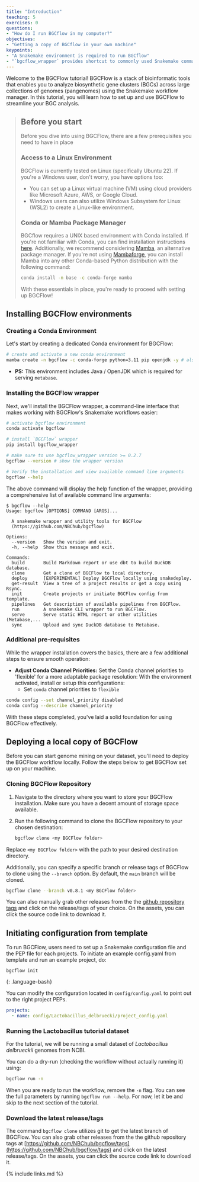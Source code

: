 ```yaml
---
title: "Introduction"
teaching: 5
exercises: 0
questions:
- "How do I run BGCflow in my computer?"
objectives:
- "Getting a copy of BGCflow in your own machine"
keypoints:
- "A Snakemake environment is required to run BGCflow"
- "`bgcflow_wrapper` provides shortcut to commonly used Snakemake commands and other tools integrated in BGCFlow"
---
```


Welcome to the BGCFlow tutorial! BGCFlow is a stack of bioinformatic tools that enables you to analyze biosynthetic gene clusters (BGCs) across large collections of genomes (pangenomes) using the Snakemake workflow manager. In this tutorial, you will learn how to set up and use BGCFlow to streamline your BGC analysis.


> ## Before you start
> Before you dive into using BGCFlow, there are a few prerequisites you need to have in place
> ### Access to a Linux Environment
> BGCFlow is currently tested on Linux (specifically Ubuntu 22). If you're a Windows user, don't worry, you have options too:
> - You can set up a Linux virtual machine (VM) using cloud providers like Microsoft Azure, AWS, or Google Cloud.
> - Windows users can also utilize Windows Subsystem for Linux (WSL2) to create a Linux-like environment.
> ### Conda or Mamba Package Manager
> BGCflow requires a UNIX based environment with Conda installed. If you're not familiar with Conda, you can find installation instructions [here](https://docs.conda.io/projects/conda/en/latest/user-guide/install/linux.html). Additionally, we recommend considering [Mamba](https://github.com/mamba-org/mamba), an alternative package manager. If you're not using [Mambaforge](https://github.com/conda-forge/miniforge#mambaforge), you can install Mamba into any other Conda-based Python distribution with the following command:
> ```bash
> conda install -n base -c conda-forge mamba
> ```
> With these essentials in place, you're ready to proceed with setting up BGCFlow!

## Installing BGCFlow environments
### Creating a Conda Environment
Let's start by creating a dedicated Conda environment for BGCFlow:
```bash
# create and activate a new conda environment
mamba create -n bgcflow -c conda-forge python=3.11 pip openjdk -y # also install java for metabase
```
- **PS:** This environment includes Java / OpenJDK which is required for serving `metabase`.

### Installing the BGCFlow wrapper
Next, we'll install the BGCFlow wrapper, a command-line interface that makes working with BGCFlow's Snakemake workflows easier:
```bash
# activate bgcflow environment
conda activate bgcflow

# install `BGCFlow` wrapper
pip install bgcflow_wrapper

# make sure to use bgcflow_wrapper version >= 0.2.7
bgcflow --version # show the wrapper version

# Verify the installation and view available command line arguments
bgcflow --help
```

The above command will display the help function of the wrapper, providing a comprehensive list of available command line arguments:
```
$ bgcflow --help
Usage: bgcflow [OPTIONS] COMMAND [ARGS]...

  A snakemake wrapper and utility tools for BGCFlow
  (https://github.com/NBChub/bgcflow)

Options:
  --version   Show the version and exit.
  -h, --help  Show this message and exit.

Commands:
  build       Build Markdown report or use dbt to build DuckDB database.
  clone       Get a clone of BGCFlow to local directory.
  deploy      [EXPERIMENTAL] Deploy BGCFlow locally using snakedeploy.
  get-result  View a tree of a project results or get a copy using Rsync.
  init        Create projects or initiate BGCFlow config from template.
  pipelines   Get description of available pipelines from BGCFlow.
  run         A snakemake CLI wrapper to run BGCFlow.
  serve       Serve static HTML report or other utilities (Metabase,...
  sync        Upload and sync DuckDB database to Metabase.
```

### Additional pre-requisites
While the wrapper installation covers the basics, there are a few additional steps to ensure smooth operation:

- **Adjust Conda Channel Priorities:** Set the Conda channel priorities to 'flexible' for a more adaptable package resolution:
With the environment activated, install or setup this configurations:
  - Set `conda` channel priorities to `flexible`
```bash
conda config --set channel_priority disabled
conda config --describe channel_priority
```
With these steps completed, you've laid a solid foundation for using BGCFlow effectively.

## Deploying a local copy of BGCFlow
Before you can start genome mining on your dataset, you'll need to deploy the BGCFlow workflow locally. Follow the steps below to get BGCFlow set up on your machine.

### Cloning BGCFlow Repository

1. Navigate to the directory where you want to store your BGCFlow installation. Make sure you have a decent amount of storage space available.

2. Run the following command to clone the BGCFlow repository to your chosen destination:

   ```bash
   bgcflow clone <my BGCFlow folder>
   ```
Replace `<my BGCFlow folder>` with the path to your desired destination directory.

Additionally, you can specify a specific branch or release tags of BGCFlow to clone using the `--branch` option. By default, the `main` branch will be cloned.

```bash
bgcflow clone --branch v0.8.1 <my BGCFlow folder>
```

You can also manually grab other releases from the the [github repository tags](https://github.com/NBChub/bgcflow/tags) and click on the release/tags of your choice. On the assets, you can click the source code link to download it.

## Initiating configuration from template
To run BGCFlow, users need to set up a Snakemake configuration file and the PEP file for each projects. To initiate an example config.yaml from template and run an example project, do:
~~~
bgcflow init
~~~
{: .language-bash}

You can modify the configuration located in `config/config.yaml` to point out to the right project PEPs.
```yaml
projects:
  - name: config/Lactobacillus_delbruecki/project_config.yaml
```

### Running the Lactobacillus tutorial dataset
For the tutorial, we will be running a small dataset of *Lactobacillus delbrueckii* genomes from NCBI.

You can do a dry-run (checking the workflow without actually running it) using:
```bash
bgcflow run -n
```

When you are ready to run the workflow, remove the `-n` flag. You can see the full parameters by running `bgcflow run --help`. For now, let it be and skip to the next section of the tutorial.

### Download the latest release/tags
The command `bgcflow clone` utilizes git to get the latest branch of BGCFlow. You can also grab other releases from the the github repository tags at [https://github.com/NBChub/bgcflow/tags](https://github.com/NBChub/bgcflow/tags) and click on the latest release/tags. On the assets, you can click the source code link to download it.

{% include links.md %}

